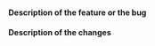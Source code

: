 #### Description of the feature or the bug
<!--- Describe the problem, ideally from the user viewpoint -->


#### Description of the changes
<!--- Say how you fixed the problem.  Please describe your code changes in detail for reviewer -->


<!--- Pull requests will be accepted only if:  -->
<!--- - they contain one commit (squash your commits) --> 
<!--- - they do contains merge commits (pull with rebase) --> 
<!--- - the changes satisfy the DOS and DONTS of the CONTRIBUTING.md file -->
